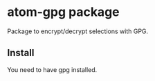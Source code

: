 # atom-gpg package

Package to encrypt/decrypt selections with GPG.

## Install

You need to have gpg installed.
